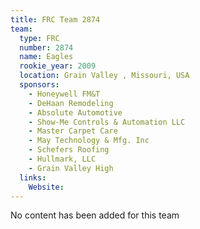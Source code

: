 ```yaml
---
title: FRC Team 2874
team:
  type: FRC
  number: 2874
  name: Eagles
  rookie_year: 2009
  location: Grain Valley , Missouri, USA
  sponsors:
    - Honeywell FM&T
    - DeHaan Remodeling
    - Absolute Automotive
    - Show-Me Controls & Automation LLC
    - Master Carpet Care
    - May Technology & Mfg. Inc
    - Schefers Roofing
    - Hullmark, LLC
    - Grain Valley High
  links:
    Website: 
---
```

No content has been added for this team